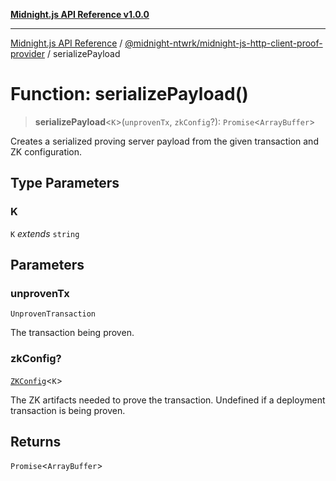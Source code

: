 [**Midnight.js API Reference v1.0.0**](../../../README.md)

***

[Midnight.js API Reference](../../../packages.md) / [@midnight-ntwrk/midnight-js-http-client-proof-provider](../README.md) / serializePayload

# Function: serializePayload()

> **serializePayload**\<`K`\>(`unprovenTx`, `zkConfig`?): `Promise`\<`ArrayBuffer`\>

Creates a serialized proving server payload from the given transaction and
ZK configuration.

## Type Parameters

### K

`K` *extends* `string`

## Parameters

### unprovenTx

`UnprovenTransaction`

The transaction being proven.

### zkConfig?

[`ZKConfig`](../../midnight-js-types/interfaces/ZKConfig.md)\<`K`\>

The ZK artifacts needed to prove the transaction. Undefined
                if a deployment transaction is being proven.

## Returns

`Promise`\<`ArrayBuffer`\>

